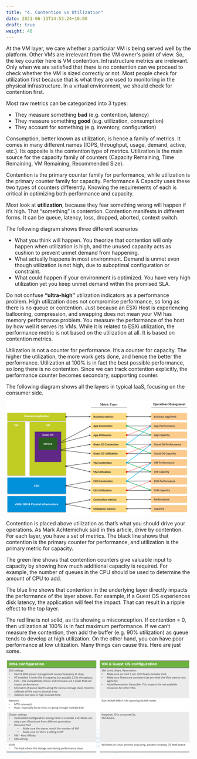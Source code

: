 ```yaml
---
title: "4. Contention vs Utilization"
date: 2021-06-13T14:53:24+10:00
draft: true
weight: 40
---
```


At the VM layer, we care whether a particular VM is being served well by the platform. Other VMs are irrelevant from the VM owner's point of view. So, the key counter here is VM contention. Infrastructure metrics are irrelevant. Only when we are satisfied that there is no contention can we proceed to check whether the VM is sized correctly or not. Most people check for utilization first because that is what they are used to monitoring in the physical infrastructure. In a virtual environment, we should check for contention first.

Most raw metrics can be categorized into 3 types:

- They measure something **bad** (e.g. contention, latency)
- They measure something **good** (e.g. utilization, consumption)
- They account for something (e.g. inventory, configuration)

Consumption, better known as utilization, is hence a family of metrics. It comes in many different names (IOPS, throughput, usage, demand, active, etc.). Its opposite is the contention type of metrics. Utilization is the main source for the capacity family of counters (Capacity Remaining, Time Remaining, VM Remaining, Recommended Size).

Contention is the primary counter family for performance, while utilization is the primary counter family for capacity. Performance & Capacity uses these two types of counters differently. Knowing the requirements of each is critical in optimizing both performance and capacity.

Most look at **utilization**, because they fear something wrong will happen if it’s high. That “something” is contention. Contention manifests in different forms. It can be queue, latency, loss, dropped, aborted, context switch. 

The following diagram shows three different scenarios

- What you think will happen. You theorize that contention will only happen when utilization is high, and the unused capacity acts as cushion to prevent unmet demand from happening. 
- What actually happens in most environment. Demand is unmet even though utilization is not high, due to suboptimal configuration or constraint.
- What could happen if your environment is optimized. You have very high utilization yet you keep unmet demand within the promised SLA. 
 
Do not confuse **“ultra-high”** utilization indicators as a performance problem. High utilization does not compromise performance, so long as there is no queue or contention. Just because an ESXi Host is experiencing ballooning, compression, and swapping does not mean your VM has memory performance problem. You measure the performance of the host by how well it serves its VMs. While it is related to ESXi utilization, the performance metric is not based on the utilization at all. It is based on contention metrics.

Utilization is not a counter for performance. It’s a counter for capacity. The higher the utilization, the more work gets done, and hence the better the performance. Utilization at 100% is in fact the best possible performance, so long there is no contention. Since we can track contention explicitly, the performance counter becomes secondary, supporting counter.

The following diagram shows all the layers in typical IaaS, focusing on the consumer side. 

![](1.2.4-fig-1.png)

Contention is placed above utilization as that’s what you should drive your operations. As Mark Achtemichuk said in this article, drive by contention. For each layer, you have a set of metrics. The black line shows that contention is the primary counter for performance, and utilization is the primary metric for capacity.

The green line shows that contention counters give valuable input to capacity by showing how much additional capacity is required. For example, the number of queues in the CPU should be used to determine the amount of CPU to add.

The blue line shows that contention in the underlying layer directly impacts the performance of the layer above. For example, if a Guest OS experiences disk latency, the application will feel the impact. That can result in a ripple effect to the top layer.

The red line is not solid, as it’s showing a misconception. If contention = 0, then utilization at 100% is in fact maximum performance. If we can’t measure the contention, then add the buffer (e.g. 90% utilization) as queue tends to develop at high utilization. On the other hand, you can have poor performance at low utilization. Many things can cause this. Here are just some.

![](1.2.4-fig-2.png)